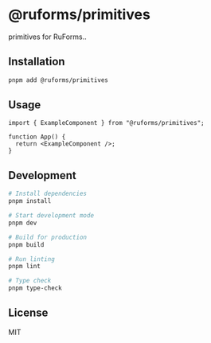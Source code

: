 # @ruforms/primitives

primitives for RuForms..

## Installation

```bash
pnpm add @ruforms/primitives
```

## Usage

```tsx
import { ExampleComponent } from "@ruforms/primitives";

function App() {
  return <ExampleComponent />;
}
```

## Development

```bash
# Install dependencies
pnpm install

# Start development mode
pnpm dev

# Build for production
pnpm build

# Run linting
pnpm lint

# Type check
pnpm type-check
```

## License

MIT
